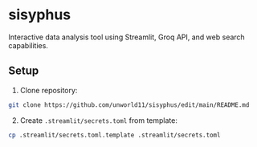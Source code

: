 # sisyphus

Interactive data analysis tool using Streamlit, Groq API, and web search capabilities.

## Setup

1. Clone repository:
```bash
git clone https://github.com/unworld11/sisyphus/edit/main/README.md
```

2. Create `.streamlit/secrets.toml` from template:
```bash
cp .streamlit/secrets.toml.template .streamlit/secrets.toml
```
